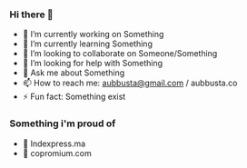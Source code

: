 ### Hi there 👋

- 🔭 I’m currently working on Something
- 🌱 I’m currently learning Something
- 👯 I’m looking to collaborate on Someone/Something
- 🤔 I’m looking for help with Something
- 💬 Ask me about Something
- 📫 How to reach me: aubbusta@gmail.com / aubbusta.co
- ⚡ Fun fact: Something exist


### Something i'm proud of
- 🔭 Indexpress.ma
- 🌱 copromium.com
